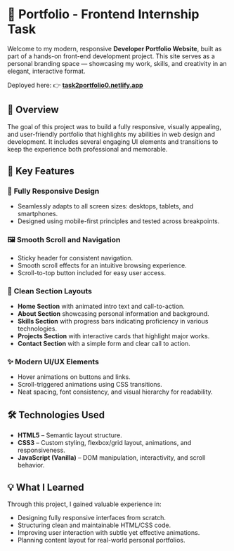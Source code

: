 # 🌟 Portfolio - Frontend Internship Task

Welcome to my modern, responsive **Developer Portfolio Website**, built as part of a hands-on front-end development project. This site serves as a personal branding space — showcasing my work, skills, and creativity in an elegant, interactive format.

Deployed here: 👉 **[task2portfolio0.netlify.app](https://task2portfolio0.netlify.app/)**

## 🎨 Overview

The goal of this project was to build a fully responsive, visually appealing, and user-friendly portfolio that highlights my abilities in web design and development. It includes several engaging UI elements and transitions to keep the experience both professional and memorable.

## 🔑 Key Features

### 📱 **Fully Responsive Design**

* Seamlessly adapts to all screen sizes: desktops, tablets, and smartphones.
* Designed using mobile-first principles and tested across breakpoints.

### 🖼️ **Smooth Scroll and Navigation**

* Sticky header for consistent navigation.
* Smooth scroll effects for an intuitive browsing experience.
* Scroll-to-top button included for easy user access.

### 🎯 **Clean Section Layouts**

* **Home Section** with animated intro text and call-to-action.
* **About Section** showcasing personal information and background.
* **Skills Section** with progress bars indicating proficiency in various technologies.
* **Projects Section** with interactive cards that highlight major works.
* **Contact Section** with a simple form and clear call to action.

### ✨ **Modern UI/UX Elements**

* Hover animations on buttons and links.
* Scroll-triggered animations using CSS transitions.
* Neat spacing, font consistency, and visual hierarchy for readability.

## 🛠️ Technologies Used

* **HTML5** – Semantic layout structure.
* **CSS3** – Custom styling, flexbox/grid layout, animations, and responsiveness.
* **JavaScript (Vanilla)** – DOM manipulation, interactivity, and scroll behavior.

## 💡 What I Learned

Through this project, I gained valuable experience in:

* Designing fully responsive interfaces from scratch.
* Structuring clean and maintainable HTML/CSS code.
* Improving user interaction with subtle yet effective animations.
* Planning content layout for real-world personal portfolios.

